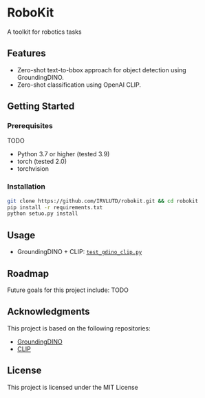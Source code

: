 # RoboKit
A toolkit for robotics tasks

## Features
- Zero-shot text-to-bbox approach for object detection using GroundingDINO.
- Zero-shot classification using OpenAI CLIP.

## Getting Started

### Prerequisites
TODO
- Python 3.7 or higher (tested 3.9)
- torch (tested 2.0)
- torchvision

### Installation
```sh
git clone https://github.com/IRVLUTD/robokit.git && cd robokit 
pip install -r requirements.txt
python setuo.py install
```

## Usage
- GroundingDINO + CLIP: [`test_gdino_clip.py`](test_gdino_clip.py)

## Roadmap

Future goals for this project include: 
TODO

## Acknowledgments

This project is based on the following repositories:
- [GroundingDINO](https://github.com/IDEA-Research/GroundingDINO)
- [CLIP](https://github.com/openai/CLIP)

## License
This project is licensed under the MIT License